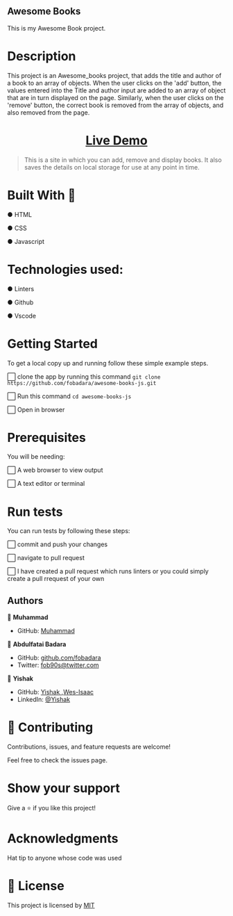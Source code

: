 ## Awesome Books

This is my Awesome Book project.

# Description

This project is an Awesome_books project, that adds the title and author of a book to an array of objects. When the user clicks on the 'add' button, the values entered into the Title and author input are added to an array of object that are in turn displayed on the page. Similarly, when the user clicks on the 'remove' button, the correct book is removed from the array of objects, and also removed from the page.


# <div align="center"><a href="https://fobadara.github.io/awesome-books-js/" text="bold">Live Demo</a></div>





> This is a site in which you can add, remove and display books. It also saves the details on local storage for use at any point in time.

# Built With :hammer:

● HTML

● CSS

● Javascript

# Technologies used:

● Linters

● Github

● Vscode

# Getting Started

To get a local copy up and running follow these simple example steps.

⬜ clone the app by running this command `git clone https://github.com/fobadara/awesome-books-js.git`

⬜ Run this command `cd awesome-books-js`

⬜ Open in browser

# Prerequisites

You will be needing:

⬜ A web browser to view output

⬜ A text editor or terminal

# Run tests

You can run tests by following these steps:

⬜ commit and push your changes

⬜ navigate to pull request

⬜ I have created a pull request which runs linters or you could simply create a pull rrequest of your own


## Authors

👤 **Muhammad**
- GitHub: [Muhammad](https://github.com/mahtsham)

👤 **Abdulfatai Badara**

- GitHub: [github.com/fobadara](github.com/fobadara)
- Twitter: fob90s@twitter.com

👤 **Yishak**

- GitHub: [Yishak ,Wes-Isaac](https://github.com/Wes-Isaac)
- LinkedIn: [@Yishak](https://www.linkedin.com/in/yishak-wesego-b404851a7/)



# 🤝 Contributing

Contributions, issues, and feature requests are welcome!

Feel free to check the issues page.

# Show your support

Give a ⭐️ if you like this project!

# Acknowledgments

Hat tip to anyone whose code was used

# 📝 License

This project is licensed by [MIT](LICENSE)
